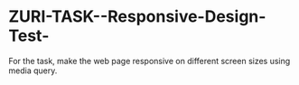 # ZURI-TASK--Responsive-Design-Test-
For the task, make the web page responsive on different screen sizes using media query.
